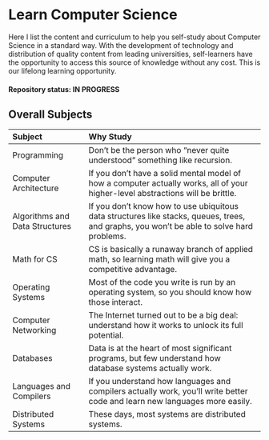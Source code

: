 # Learn Computer Science

Here I list the content and curriculum to help you self-study about Computer Science in a standard way. With the development of technology and distribution of quality content from leading universities, self-learners have the opportunity to access this source of knowledge without any cost. This is our lifelong learning opportunity.

 #### Repository status: IN PROGRESS
 
 ## Overall Subjects
 
| Subject        | Why Study          |
|:---------------|:-------------------|
| Programming    | Don’t be the person who “never quite understood” something like recursion. |
| Computer Architecture | If you don’t have a solid mental model of how a computer actually works, all of your higher-level abstractions will be brittle.|
| Algorithms and Data Structures | If you don’t know how to use ubiquitous data structures like stacks, queues, trees, and graphs, you won’t be able to solve hard problems.|
| Math for CS | CS is basically a runaway branch of applied math, so learning math will give you a competitive advantage. |
| Operating Systems | Most of the code you write is run by an operating system, so you should know how those interact. |
| Computer Networking | The Internet turned out to be a big deal: understand how it works to unlock its full potential. |
| Databases | Data is at the heart of most significant programs, but few understand how database systems actually work. | 
| Languages and Compilers | If you understand how languages and compilers actually work, you’ll write better code and learn new languages more easily. |
| Distributed Systems | These days, most systems are distributed systems. | 
